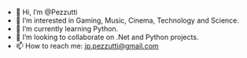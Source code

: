 - 👋 Hi, I’m @Pezzutti
- 👀 I’m interested in Gaming, Music, Cinema, Technology and Science.
- 🌱 I’m currently learning Python.
- 💞️ I’m looking to collaborate on .Net and Python projects.
- 📫 How to reach me: jp.pezzutti@gmail.com

<!---
Pezzutti/Pezzutti is a ✨ special ✨ repository because its `README.md` (this file) appears on your GitHub profile.
You can click the Preview link to take a look at your changes.
--->

